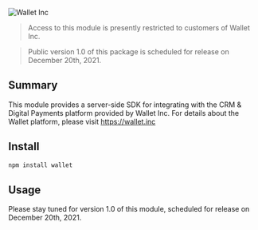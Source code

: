 ![Wallet Inc](https://resources.wallet.inc/logos/wallet-350x96.png)


> Access to this module is presently restricted to customers of Wallet Inc.

> Public version 1.0 of this package is scheduled for release on December 20th, 2021.

## Summary

This module provides a server-side SDK for integrating with the CRM & Digital Payments platform provided by Wallet Inc. For details about the Wallet platform, please visit https://wallet.inc

## Install

```bash
npm install wallet
```


## Usage

Please stay tuned for version 1.0 of this module, scheduled for release on December 20th, 2021. 
